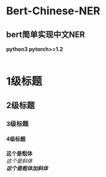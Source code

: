 # Bert-Chinese-NER
## bert简单实现中文NER
**python3
pytorch>=1.2**
<br><br>
# 1级标题
## 2级标题
### 3级标题
#### 4级标题
**这个是粗体** <br>
*这个是斜体* <br>
***这个是粗体加斜体*** <br>

